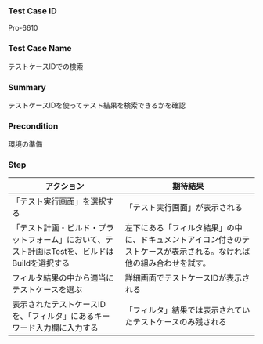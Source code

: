 ### Test Case ID
Pro-6610

### Test Case Name
テストケースIDでの検索

### Summary
テストケースIDを使ってテスト結果を検索できるかを確認

### Precondition
環境の準備

### Step
| アクション      | 期待結果            |
|------------|-----------------|
| 「テスト実行画面」を選択する | 「テスト実行画面」が表示される |
| 「テスト計画・ビルド・プラットフォーム」において、テスト計画はTestを、ビルドはBuildを選択する | 左下にある「フィルタ結果」の中に、ドキュメントアイコン付きのテストケースが表示される。なければ他の組み合わせを試す。 |
| フィルタ結果の中から適当にテストケースを選ぶ | 詳細画面でテストケースIDが表示される |
| 表示されたテストケースIDを、「フィルタ」にあるキーワード入力欄に入力する | 「フィルタ」結果では表示されていたテストケースのみ残される |
